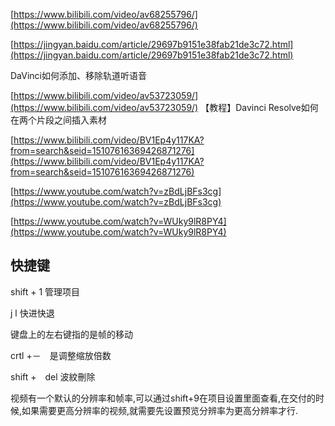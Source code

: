 [https://www.bilibili.com/video/av68255796/](https://www.bilibili.com/video/av68255796/)

[https://jingyan.baidu.com/article/29697b9151e38fab21de3c72.html](https://jingyan.baidu.com/article/29697b9151e38fab21de3c72.html) 

DaVinci如何添加、移除轨道听语音

[https://www.bilibili.com/video/av53723059/](https://www.bilibili.com/video/av53723059/)  【教程】Davinci Resolve如何在两个片段之间插入素材

[https://www.bilibili.com/video/BV1Ep4y117KA?from=search&seid=15107616369426871276](https://www.bilibili.com/video/BV1Ep4y117KA?from=search&seid=15107616369426871276)

[https://www.youtube.com/watch?v=zBdLjBFs3cg](https://www.youtube.com/watch?v=zBdLjBFs3cg)  

[https://www.youtube.com/watch?v=WUky9lR8PY4](https://www.youtube.com/watch?v=WUky9lR8PY4)

## 快捷键

shift + 1  管理项目


j l 快进快退

键盘上的左右键指的是帧的移动

crtl +－　是调整缩放倍数

shift +　del  波紋刪除

视频有一个默认的分辨率和帧率,可以通过shift+9在项目设置里面查看,在交付的时候,如果需要更高分辨率的视频,就需要先设置预览分辨率为更高分辨率才行.

